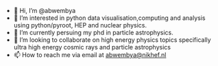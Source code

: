 - 👋 Hi, I’m @abwembya
- 👀 I’m interested in python data visualisation,computing and analysis using python/pyroot, HEP and nuclear physics.
- 🌱 I’m currently persuing my phd in particle astrophysics.
- 💞️ I’m looking to collaborate on high energy physics topics specifically ultra high energy cosmic rays and particle astrophysics 
- 📫 How to reach me via email at abwembya@nikhef.nl

<!---
abwembya/abwembya is a ✨ special ✨ repository because its `README.md` (this file) appears on your GitHub profile.
You can click the Preview link to take a look at your changes.
--->
